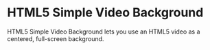 HTML5 Simple Video Background
=============================

HTML5 Simple Video Background lets you use an HTML5 video as a centered, full-screen background.
